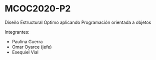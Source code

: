 # MCOC2020-P2
Diseño Estructural Optimo aplicando Programación orientada a objetos

Integrantes:

- Paulina Guerra
- Omar Oyarce (jefe)
- Exequiel Vial

